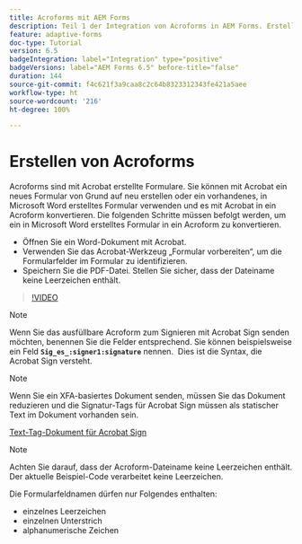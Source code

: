 ```yaml
---
title: Acroforms mit AEM Forms
description: Teil 1 der Integration von Acroforms in AEM Forms. Erstellen eines adaptiven Formulars mit Acroform und Zusammenführen der Daten zum Abrufen einer PDF-Datei.
feature: adaptive-forms
doc-type: Tutorial
version: 6.5
badgeIntegration: label="Integration" type="positive"
badgeVersions: label="AEM Forms 6.5" before-title="false"
duration: 144
source-git-commit: f4c621f3a9caa8c2c64b8323312343fe421a5aee
workflow-type: ht
source-wordcount: '216'
ht-degree: 100%

---
```



# Erstellen von Acroforms

Acroforms sind mit Acrobat erstellte Formulare. Sie können mit Acrobat ein neues Formular von Grund auf neu erstellen oder ein vorhandenes, in Microsoft Word erstelltes Formular verwenden und es mit Acrobat in ein Acroform konvertieren. Die folgenden Schritte müssen befolgt werden, um ein in Microsoft Word erstelltes Formular in ein Acroform zu konvertieren.

* Öffnen Sie ein Word-Dokument mit Acrobat.
* Verwenden Sie das Acrobat-Werkzeug „Formular vorbereiten“, um die Formularfelder im Formular zu identifizieren.
* Speichern Sie die PDF-Datei. Stellen Sie sicher, dass der Dateiname keine Leerzeichen enthält.


>[!VIDEO](https://video.tv.adobe.com/v/22575?quality=12&learn=on)

>[!NOTE]
>
>Wenn Sie das ausfüllbare Acroform zum Signieren mit Acrobat Sign senden möchten, benennen Sie die Felder entsprechend. Sie können beispielsweise ein Feld **`Sig_es_:signer1:signature`** nennen.  Dies ist die Syntax, die Acrobat Sign versteht.

>[!NOTE]
>
>Wenn Sie ein XFA-basiertes Dokument senden, müssen Sie das Dokument reduzieren und die Signatur-Tags für Acrobat Sign müssen als statischer Text im Dokument vorhanden sein.

[Text-Tag-Dokument für Acrobat Sign](https://helpx.adobe.com/de/sign/using/text-tag.html)

>[!NOTE]
>
>Achten Sie darauf, dass der Acroform-Dateiname keine Leerzeichen enthält. Der aktuelle Beispiel-Code verarbeitet keine Leerzeichen.
>
>Die Formularfeldnamen dürfen nur Folgendes enthalten:
>
>* einzelnes Leerzeichen
>* einzelnen Unterstrich
>* alphanumerische Zeichen
